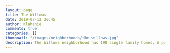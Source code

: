 ```yaml
---
layout: page
title: The Willows
date: 2019-07-12 20:45
author: Klahanie
comments: true
categories: []
thumbnail: "/images/neighborhoods/the-willows.jpg"
description: The Willows neighborhood has 190 single family homes. A portion of this subdivision borders a Native Growth Protection Area and abuts Mountainview Park, which has a pool, play structure, basketball court, pickleball court, two tennis courts, a Park and Ride area, and access to the Klahanie Powerline Trail. Residents can follow a trail from one end of The Willows to the Klahanie shopping center and commercial area.
---
```

<object type="image/svg+xml" data="{{site.url}}/images/neighborhoods/the-willows.svg" class="img-fluid"/>

